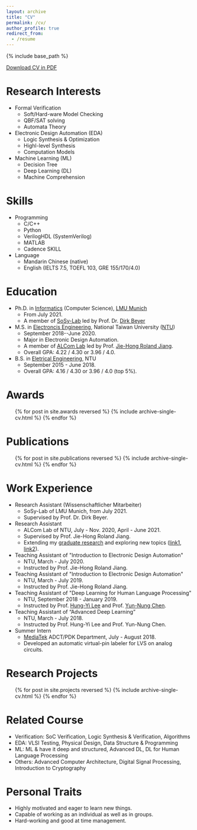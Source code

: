 ```yaml
---
layout: archive
title: "CV"
permalink: /cv/
author_profile: true
redirect_from:
  - /resume
---
```


{% include base_path %}

[Download CV in PDF](https://compile-overleaf.now.sh/#rpdqjnjcrpfr)

Research Interests
======
* Formal Verification
  * Soft/Hard-ware Model Checking
  * QBF/SAT solving
  * Automata Theory
* Electronic Design Automation (EDA)
  * Logic Synthesis & Optimization
  * Highl-level Synthesis
  * Computation Models
* Machine Learning (ML)
  * Decision Tree
  * Deep Learning (DL)
  * Machine Comprehension

Skills
======
* Programming
  * C/C++
  * Python
  * VerilogHDL (SystemVerilog)
  * MATLAB
  * Cadence SKILL
* Language
  * Mandarin Chinese (native)
  * English (IELTS 7.5, TOEFL 103, GRE 155/170/4.0)

Education
======
* Ph.D. in [Informatics](http://www.ifi.lmu.de/) (Computer Science), [LMU Munich](https://www.lmu.de/en/index.html)
  * From July 2021.
  * A member of [SoSy-Lab](https://www.sosy-lab.org/) led by Prof. Dr. [Dirk Beyer](https://www.sosy-lab.org/people/beyer/)
* M.S. in [Electroncis Engineering](https://giee.ntu.edu.tw/), National Taiwan University ([NTU](https://www.ntu.edu.tw/))
  * September 2018--June 2020.
  * Major in Electronic Design Automation.
  * A member of [ALCom Lab](http://alcom.ee.ntu.edu.tw/) led by Prof. [Jie-Hong Roland Jiang](http://cc.ee.ntu.edu.tw/~jhjiang/).
  * Overall GPA: 4.22 / 4.30 or 3.96 / 4.0.
* B.S. in [Eletrical Engineering](https://www.ee.ntu.edu.tw/), NTU
  * September 2015 - June 2018.
  * Overall GPA: 4.16 / 4.30 or 3.96 / 4.0 (top 5%).

Awards
======
  <ul>{% for post in site.awards reversed %}
    {% include archive-single-cv.html %}
  {% endfor %}</ul>

Publications
======
  <ul>{% for post in site.publications reversed %}
    {% include archive-single-cv.html %}
  {% endfor %}</ul>

Work Experience
======
* Research Assistant (Wissenschaftlicher Mitarbeiter)
  * SoSy-Lab of LMU Munich, from July 2021.
  * Supervised by Prof. Dr. Dirk Beyer.
* Research Assistant
  * ALCom Lab of NTU, July - Nov. 2020, April - June 2021.
  * Supervised by Prof. Jie-Hong Roland Jiang.
  * Extending my [graduate research](https://po-chun-chien.github.io/publication/2020-06-thesis) and exploring new topics ([link1](https://po-chun-chien.github.io/projects/5.ML+LS), [link2](https://po-chun-chien.github.io/projects/6.xec/)).
* Teaching Assistant of &quot;Introduction to Electronic Design Automation&quot;
  * NTU, March - July 2020.
  * Instructed by Prof. Jie-Hong Roland Jiang.
* Teaching Assistant of &quot;Introduction to Electronic Design Automation&quot;
  * NTU, March - July 2019.
  * Instructed by Prof. Jie-Hong Roland Jiang.
* Teaching Assistant of &quot;Deep Learning for Human Language Processing&quot;
  * NTU, September 2018 - January 2019.
  * Instructed by Prof. [Hung-Yi Lee](https://speech.ee.ntu.edu.tw/~tlkagk/) and Prof. [Yun-Nung Chen](https://www.csie.ntu.edu.tw/~yvchen/).
* Teaching Assistant of “Advanced Deep Learning”
  * NTU, March - July 2018.
  * Instructed by Prof. Hung-Yi Lee and Prof. Yun-Nung Chen.
* Summer Intern
  * [MediaTek](https://www.mediatek.tw/) ADCT/PDK Department, July - August 2018.
  * Developed an automatic virtual-pin labeler for LVS on analog circuits.

Research Projects
======
  <ul>{% for post in site.projects reversed %}
    {% include archive-single-cv.html %}
  {% endfor %}</ul>
  
Related Course
======
* Verification: SoC Verification, Logic Synthesis & Verification, Algorithms
* EDA: VLSI Testing, Physical Design, Data Structure & Programming
* ML: ML & have it deep and structured, Advanced DL, DL for Human Language Processing
* Others: Advanced Computer Architecture, Digital Signal Processing, Introduction to Cryptography

Personal Traits
======
* Highly motivated and eager to learn new things.
* Capable of working as an individual as well as in groups.
* Hard-working and good at time management.